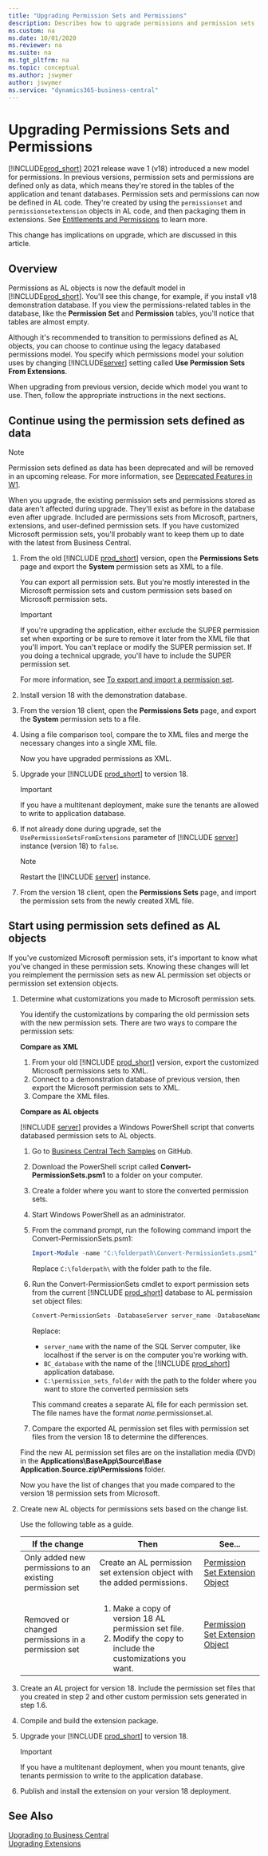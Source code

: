 ```yaml
---
title: "Upgrading Permission Sets and Permissions"
description: Describes how to upgrade permissions and permission sets 
ms.custom: na
ms.date: 10/01/2020
ms.reviewer: na
ms.suite: na
ms.tgt_pltfrm: na
ms.topic: conceptual
ms.author: jswymer
author: jswymer
ms.service: "dynamics365-business-central"
---
```

# Upgrading Permissions Sets and Permissions

[!INCLUDE[prod_short](../developer/includes/prod_short.md)] 2021 release wave 1 (v18) introduced a new model for permissions. In previous versions, permission sets and permissions are defined only as data, which means they're stored in the tables of the application and tenant databases. Permission sets and permissions can now be defined in AL code. They're created by using the `permissionset` and `permissionsetextension` objects in AL code, and then packaging them in extensions. See [Entitlements and Permissions](https://review.docs.microsoft.com/en-us/dynamics365/business-central/dev-itpro/developer/devenv-entitlements-and-permissionsets-overview?branch=permissionset) to learn more.

This change has implications on upgrade, which are discussed in this article.

## Overview

Permissions as AL objects is now the default model in [!INCLUDE[prod_short](../developer/includes/prod_short.md)]. You'll see this change, for example, if you install v18 demonstration database. If you view the permissions-related tables in the database, like the **Permission Set** and **Permission** tables, you'll notice that tables are almost empty.

Although it's recommended to transition to permissions defined as AL objects, you can choose to continue using the legacy databased permissions model. You specify which permissions model your solution uses by changing [!INCLUDE[server](../developer/includes/server.md)] setting called **Use Permission Sets From Extensions**.

When upgrading from previous version, decide which model you want to use. Then, follow the appropriate instructions in the next sections.

## Continue using the permission sets defined as data

> [!NOTE]
> Permission sets defined as data has been deprecated and will be removed in an upcoming release. For more information, see [Deprecated Features in W1](https://review.docs.microsoft.com/en-us/dynamics365/business-central/dev-itpro/upgrade/deprecated-features-w1?branch=permissionset#permissions).

When you upgrade, the existing permission sets and permissions stored as data aren't affected during upgrade. They'll exist as before in the database even after upgrade. Included are permissions sets from Microsoft, partners, extensions, and user-defined permission sets. If you have customized Microsoft permission sets, you'll probably want to keep them up to date with the latest from Business Central.

1. From the old [!INCLUDE [prod_short](../developer/includes/prod_short.md)] version, open the **Permissions Sets** page and export the **System** permission sets as XML to a file.

    You can export all permission sets. But you're mostly interested in the Microsoft permission sets and custom permission sets based on Microsoft permission sets.  

    > [!IMPORTANT]
    > If you're upgrading the application, either exclude the SUPER permission set when exporting or be sure to remove it later from the XML file that you'll import. You can't replace or modify the SUPER permission set. If you doing a technical upgrade, you'll have to include the SUPER permission set.

    For more information, see [To export and import a permission set](https://docs.microsoft.com/dynamics365/business-central/ui-define-granular-permissions#to-export-and-import-a-permission-set).

2. Install version 18 with the demonstration database.
3. From the version 18 client, open the **Permissions Sets** page, and export the **System** permission sets to a file.
4. Using a file comparison tool, compare the to XML files and merge the necessary changes into a single XML file.

    Now you have upgraded permissions as XML.
5. Upgrade your [!INCLUDE [prod_short](../developer/includes/prod_short.md)] to version 18.

    > [!IMPORTANT]
    > If you have a multitenant deployment, make sure the tenants are allowed to write to application database.

6. If not already done during upgrade, set the `UsePermissionSetsFromExtensions` parameter of [!INCLUDE [server](../developer/includes/server.md)] instance (version 18) to `false`.

    > [!NOTE]
    >  Restart the [!INCLUDE [server](../developer/includes/server.md)] instance.
7. From the version 18 client, open the **Permissions Sets** page, and import the permission sets from the newly created XML file.

## Start using permission sets defined as AL objects

If you've customized Microsoft permission sets, it's important to know what you've changed in these permission sets. Knowing these changes will let you reimplement the permission sets as new AL permission set objects or permission set extension objects.

1. Determine what customizations you made to Microsoft permission sets.

    You identify the customizations by comparing the old permission sets with the new permission sets. There are two ways to compare the permission sets:  

    **Compare as XML**
    1. From your old [!INCLUDE [prod_short](../developer/includes/prod_short.md)] version, export the customized Microsoft permissions sets to XML.
    2. Connect to a demonstration database of previous version, then export the Microsoft permission sets to XML.
    3. Compare the XML files.

    **Compare as AL objects**

    [!INCLUDE [server](../developer/includes/server.md)] provides a Windows PowerShell script that converts databased permission sets to AL objects. 

    1. Go to [Business Central Tech Samples](https://github.com/microsoft/BCTech/tree/master/samples/PermissionSetConversion) on GitHub.
    2. Download the PowerShell script called **Convert-PermissionSets.psm1** to a folder on your computer.
    3. Create a folder where you want to store the converted permission sets.
    4. Start Windows PowerShell as an administrator.
    5. From the command prompt, run the following command import the Convert-PermissionSets.psm1:

       ```powershell
       Import-Module -name "C:\folderpath\Convert-PermissionSets.psm1"
       ```

       Replace `C:\folderpath\` with the folder path to the file.

    6. Run the Convert-PermissionSets cmdlet to export permission sets from the current [!INCLUDE [prod_short](../developer/includes/prod_short.md)] database to AL permission set object files:

       ```powershell
       Convert-PermissionSets -DatabaseServer server_name -DatabaseName BC_database -Destination "C:\permission_sets_folder"
       ```

       Replace:

       - `server_name` with the name of the SQL Server computer, like localhost if the server is on the computer you're working with.
       - `BC_database` with the name of the [!INCLUDE [prod_short](../developer/includes/prod_short.md)] application database.
       - `C:\permission_sets_folder` with the path to the folder where you want to store the converted permission sets

       This command creates a separate AL file for each permission set. The file names have the format *name*.permissionset.al.

    7. Compare the exported AL permission set files with permission set files from the version 18 to determine the differences.

      Find the new AL permission set files are on the installation media (DVD) in the **Applications\BaseApp\Source\Base Application.Source.zip\Permissions** folder.

    Now you have the list of changes that you made compared to the version 18 permission sets from Microsoft.

2. Create new AL objects for permissions sets based on the change list.

    Use the following table as a guide.

   |If the change|Then|See...|
   |----|----|---|
   |Only added new permissions to an existing permission set|Create an AL permission set extension object with the added permissions.|[Permission Set Extension Object](https://review.docs.microsoft.com/en-us/dynamics365/business-central/dev-itpro/developer/devenv-permissionset-ext-object?branch=permissionset)|
   |Removed or changed permissions in a permission set|<ol><li>Make a copy of version 18 AL permission set file.</li><li>Modify the copy to include the customizations you want.</li></ol> |[Permission Set Extension Object](https://review.docs.microsoft.com/en-us/dynamics365/business-central/dev-itpro/developer/devenv-permissionset-ext-object?branch=permissionset)

3. Create an AL project for version 18. Include the permission set files that you created in step 2 and other custom permission sets generated in step 1.6.

4. Compile and build the extension package.

5. Upgrade your [!INCLUDE [prod_short](../developer/includes/prod_short.md)] to version 18.

    > [!IMPORTANT]
    > If you have a multitenant deployment, when you mount tenants, give tenants permission to write to the application database.

6. Publish and install the extension on your version 18 deployment.

## See Also  

[Upgrading to Business Central](upgrading-to-business-central.md)  
[Upgrading Extensions](../developer/devenv-upgrading-extensions.md)  
